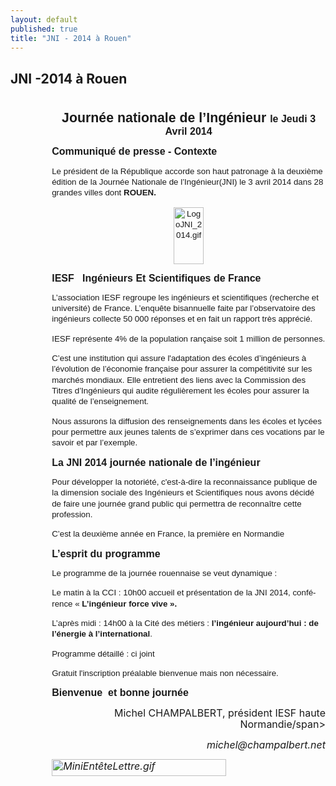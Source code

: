 ```yaml
---
layout: default
published: true
title: "JNI - 2014 à Rouen"
---
```


## JNI -2014 à Rouen
<body lang=FR link=blue vlink
<div class=WordSection1>

<p class=MsoNormal style='margin-bottom:0cm;margin-bottom:.0001pt;line-
normal'><b><span style='font-size:13.5pt;font-family:"Arial","sans-serif"'>&nbsp;</span></b></p>

<p class=MsoNormal align=center style='margin-top:0cm;margin-right:0cm;
margin-bottom:0cm;margin-left:49.65pt;margin-bottom:.0001pt;text-align:center;
line-height:normal'><b><span style='font-size:16.0pt;font-family:"Arial","sans-serif"'>Journée
nationale de l’Ingénieur </span></b><b><span style='font-size:12.0pt;
font-family:"Arial","sans-serif"'>le Jeudi 3 Avril 2014</span></b></p>

<p class=MsoNormal style='margin-left:49.65pt;line-height:13.0pt'><b><span
style='font-size:12.0pt;font-family:"Arial","sans-serif"'>Communiqué de presse
- Contexte</span></b></p>

<p class=MsoNormal style='margin-left:49.65pt;line-height:13.0pt'><span
style='font-size:10.0pt;font-family:"Arial","sans-serif"'>Le président de la
République accorde son haut patronage à la deuxième édition de la Journée
Nationale de l’Ingénieur(JNI) le 3 avril 2014 dans 28 grandes villes dont <b>ROUEN.</b></span></p>

<p class=MsoNormal align=center style='margin-left:49.65pt;text-align:center;
line-height:13.0pt'><span style='font-size:10.0pt;font-family:"Arial","sans-serif"'><img
width=48 height=91 id="Image 1"
src="JNI%20rouen%20%20jeudi%203avril%202014_fichiers/image001.jpg"
alt="LogoJNI_2014.gif"></span></p>

<p class=MsoNormal style='margin-left:49.65pt;line-height:13.0pt'><b><span
style='font-size:12.0pt;font-family:"Arial","sans-serif"'>IESF   Ingénieurs Et
Scientifiques de France</span></b></p>

<p class=MsoNormal style='margin-left:49.65pt;line-height:13.0pt'><span
style='font-size:10.0pt;font-family:"Arial","sans-serif"'>L’association IESF
regroupe les ingénieurs et scientifiques (recherche et université) de France.
L’enquête bisannuelle faite par l’observatoire des ingénieurs collecte
50&nbsp;000 réponses et en fait un rapport très apprécié.</span></p>

<p class=MsoNormal style='margin-left:49.65pt;line-height:13.0pt'><span
style='font-size:10.0pt;font-family:"Arial","sans-serif"'>IESF représente 4% de
la population rançaise soit 1 million de personnes.</span></p>

<p class=MsoNormal style='margin-left:49.65pt;line-height:13.0pt'><span
style='font-size:10.0pt;font-family:"Arial","sans-serif"'>C’est une institution
qui assure l'adaptation des écoles d’ingénieurs à l’évolution de l’économie
française pour assurer la compétitivité sur les marchés mondiaux. Elle
entretient des liens avec la Commission des Titres d’Ingénieurs qui audite
régulièrement les écoles pour assurer la qualité de l’enseignement.</span></p>

<p class=MsoNormal style='margin-left:49.65pt;line-height:13.0pt'><span
style='font-size:10.0pt;font-family:"Arial","sans-serif"'>Nous assurons la
diffusion des renseignements dans les écoles et lycées pour permettre aux
jeunes talents de s’exprimer dans ces vocations par le savoir et par l’exemple.</span></p>

<p class=MsoNormal style='margin-left:49.65pt;line-height:13.0pt'><b><span
style='font-size:12.0pt;font-family:"Arial","sans-serif"'>La JNI 2014 journée
nationale de l’ingénieur</span></b></p>

<p class=MsoNormal style='margin-left:49.65pt;line-height:13.0pt'><span
style='font-size:10.0pt;font-family:"Arial","sans-serif"'>Pour développer la
notoriété, c'est-à-dire la reconnaissance publique de la dimension sociale des
Ingénieurs et Scientifiques nous avons décidé de faire une journée grand public
qui permettra de reconnaître cette profession.</span></p>

<p class=MsoNormal style='margin-left:49.65pt;line-height:13.0pt'><span
style='font-size:10.0pt;font-family:"Arial","sans-serif"'>C’est la deuxième
année en France, la première en Normandie</span></p>

<p class=MsoNormal style='margin-left:49.65pt;line-height:13.0pt'><b><span
style='font-size:12.0pt;font-family:"Arial","sans-serif"'>L’esprit du programme <span></b></p>

<p class=MsoNormal style='margin-left:49.65pt;line-height:13.0pt'><span
style='font-size:10.0pt;font-family:"Arial","sans-serif"'>Le programme de la
journée rouennaise se veut dynamique&nbsp;:</span></p>

<p class=MsoNormal style='margin-left:49.65pt;line-height:13.0pt'><span
style='font-size:10.0pt;font-family:"Arial","sans-serif"'>Le matin&nbsp;à la
CCI : 10h00 accueil et présentation de la JNI 2014, conférence «&nbsp;<b>L’ingénieur
force vive&nbsp;».</b></span></p>

<p class=MsoNormal style='margin-left:49.65pt;line-height:13.0pt'><span
style='font-size:10.0pt;font-family:"Arial","sans-serif"'>L’après midi&nbsp;:
14h00 à la Cité des métiers&nbsp;: <b>l’ingénieur aujourd’hui&nbsp;: de
l’énergie à l’international</b>.</span></p>

<p class=MsoNormal style='margin-left:49.65pt;line-height:13.0pt'><span
style='font-size:10.0pt;font-family:"Arial","sans-serif"'>Programme
détaillé&nbsp;: ci joint</span></p>

<p class=MsoNormal style='margin-left:49.65pt;line-height:13.0pt'><span
style='font-size:10.0pt;font-family:"Arial","sans-serif"'>Gratuit l'inscription
préalable bienvenue mais non nécessaire.</span></p>

<p class=MsoNormal style='margin-left:49.65pt;line-height:13.0pt'><b><span
style='font-size:12.0pt;font-family:"Arial","sans-serif"'>Bienvenue  et bonne
journée                          </span></b></p>

<p class=MsoNormal align=right style='margin-left:49.65pt;text-align:right'><span
style='font-size:12.0pt;line-height:115%'>Michel CHAMPALBERT, président IESF
haute Normandie/span></p>

<p class=MsoNormal align=right style='margin-left:49.65pt;text-align:right'><i><span
style='font-size:12.0pt;line-height:115%'> </span></i><a><i><span style='font-size:12.0pt;
line-height:115%'>michel@champalbert.net</span></i></a></p>

<p class=MsoNormal style='margin-left:49.65pt'><i><span style='font-size:12.0pt;
line-height:115%'><img border=0 width=279 height=27 id="Image 2"
src="JNI%20rouen%20%20jeudi%203avril%202014_fichiers/image002.gif"
alt=MiniEntêteLettre.gif></span></i></p>

</div>

</body>